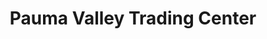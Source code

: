 ---
title: "Pauma Valley Trading Center"
url: /pauma-valley/pauma-valley-trading-center/
shop: Supermarkt
---